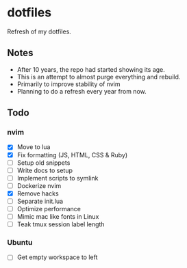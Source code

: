 # dotfiles

Refresh of my dotfiles.

## Notes

- After 10 years, the repo had started showing its age.
- This is an attempt to almost purge everything and rebuild.
- Primarily to improve stability of nvim
- Planning to do a refresh every year from now.

## Todo

### nvim

- [x] Move to lua
- [x] Fix formatting (JS, HTML, CSS & Ruby)
- [ ] Setup old snippets
- [ ] Write docs to setup
- [ ] Implement scripts to symlink
- [ ] Dockerize nvim
- [x] Remove hacks
- [ ] Separate init.lua
- [ ] Optimize performance
- [ ] Mimic mac like fonts in Linux
- [ ] Teak tmux session label length

### Ubuntu

- [ ] Get empty workspace to left

